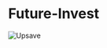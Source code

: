 # Future-Invest

![Upsave](https://user-images.githubusercontent.com/27895744/62421707-f8717900-b6b6-11e9-86c8-edb44abfb6d4.png)
